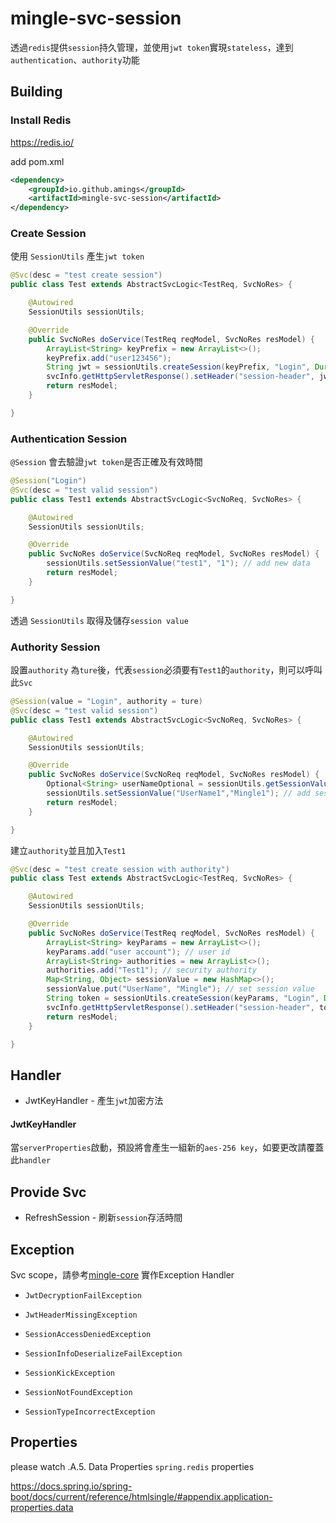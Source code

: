 # mingle-svc-session

透過`redis`提供`session`持久管理，並使用`jwt token`實現`stateless`，達到`authentication`、`authority`功能

## Building

### Install Redis

https://redis.io/  

add pom.xml  

```xml
<dependency>
    <groupId>io.github.amings</groupId>
    <artifactId>mingle-svc-session</artifactId>
</dependency>
```

### Create Session

使用 `SessionUtils` 產生`jwt token` 

```java
@Svc(desc = "test create session")
public class Test extends AbstractSvcLogic<TestReq, SvcNoRes> {

    @Autowired
    SessionUtils sessionUtils;

    @Override
    public SvcNoRes doService(TestReq reqModel, SvcNoRes resModel) {
        ArrayList<String> keyPrefix = new ArrayList<>();
        keyPrefix.add("user123456");
        String jwt = sessionUtils.createSession(keyPrefix, "Login", Duration.ofMinutes(10));
        svcInfo.getHttpServletResponse().setHeader("session-header", jwt);
        return resModel;
    }

}
```

### Authentication Session

`@Session` 會去驗證`jwt token`是否正確及有效時間

```java
@Session("Login")
@Svc(desc = "test valid session")
public class Test1 extends AbstractSvcLogic<SvcNoReq, SvcNoRes> {

    @Autowired
    SessionUtils sessionUtils;

    @Override
    public SvcNoRes doService(SvcNoReq reqModel, SvcNoRes resModel) {
        sessionUtils.setSessionValue("test1", "1"); // add new data
        return resModel;
    }

}
```

透過 `SessionUtils` 取得及儲存`session value`

### Authority Session

設置`authority` 為`ture`後，代表`session`必須要有`Test1`的`authority`，則可以呼叫此`Svc`

```java
@Session(value = "Login", authority = ture)
@Svc(desc = "test valid session")
public class Test1 extends AbstractSvcLogic<SvcNoReq, SvcNoRes> {

    @Autowired
    SessionUtils sessionUtils;

    @Override
    public SvcNoRes doService(SvcNoReq reqModel, SvcNoRes resModel) {
        Optional<String> userNameOptional = sessionUtils.getSessionValue("userName"); // get session value
        sessionUtils.setSessionValue("UserName1","Mingle1"); // add session value
        return resModel;
    }

}
```

建立`authority`並且加入`Test1`

```java
@Svc(desc = "test create session with authority")
public class Test extends AbstractSvcLogic<TestReq, SvcNoRes> {

    @Autowired
    SessionUtils sessionUtils;

    @Override
    public SvcNoRes doService(TestReq reqModel, SvcNoRes resModel) {
        ArrayList<String> keyParams = new ArrayList<>();
        keyParams.add("user account"); // user id
        ArrayList<String> authorities = new ArrayList<>();
        authorities.add("Test1"); // security authority
        Map<String, Object> sessionValue = new HashMap<>();
        sessionValue.put("UserName", "Mingle"); // set session value
        String token = sessionUtils.createSession(keyParams, "Login", Duration.ofMinutes(10), sessionValue, authorities);
        svcInfo.getHttpServletResponse().setHeader("session-header", token);
        return resModel;
    }

}
```

## Handler

* JwtKeyHandler - 產生`jwt`加密方法

#### JwtKeyHandler

當`serverProperties`啟動，預設將會產生一組新的`aes-256 key`，如要更改請覆蓋此`handler`

## Provide Svc

- RefreshSession - 刷新`session`存活時間

## Exception

Svc scope，請參考[mingle-core](#mingle-core) 實作Exception Handler

- `JwtDecryptionFailException`

- `JwtHeaderMissingException`

- `SessionAccessDeniedException`

- `SessionInfoDeserializeFailException`

- `SessionKickException`

- `SessionNotFoundException`

- `SessionTypeIncorrectException`

## Properties

please watch .A.5. Data Properties `spring.redis` properties  

https://docs.spring.io/spring-boot/docs/current/reference/htmlsingle/#appendix.application-properties.data  
